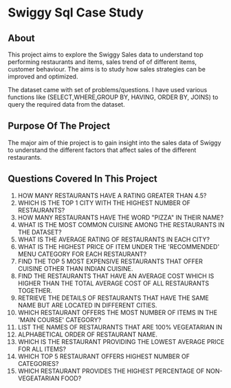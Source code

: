 
# Swiggy Sql Case Study





## About
This project aims to explore the Swiggy Sales data to understand top performing restaurants and items, sales trend of of different items, customer behaviour. The aims is to study how sales strategies can be improved and optimized.

The dataset came with set of problems/questions. I have used various functions like (SELECT,WHERE,GROUP BY, HAVING, ORDER BY, JOINS) to query the required data from the dataset.
## Purpose Of The Project
The major aim of thie project is to gain insight into the sales data of Swiggy to understand the different factors that affect sales of the different restaurants.
## Questions Covered In This Project
1. HOW MANY RESTAURANTS HAVE A RATING GREATER THAN 4.5?
2. WHICH IS THE TOP 1 CITY WITH THE HIGHEST NUMBER OF RESTAURANTS?
3. HOW MANY RESTAURANTS HAVE THE WORD "PIZZA" IN THEIR NAME?
4. WHAT IS THE MOST COMMON CUISINE AMONG THE RESTAURANTS IN THE DATASET?
5. WHAT IS THE AVERAGE RATING OF RESTAURANTS IN EACH CITY?
6. WHAT IS THE HIGHEST PRICE OF ITEM UNDER THE 'RECOMMENDED' MENU CATEGORY FOR EACH RESTAURANT?
7. FIND THE TOP 5 MOST EXPENSIVE RESTAURANTS THAT OFFER CUISINE OTHER THAN INDIAN CUISINE. 
8. FIND THE RESTAURANTS THAT HAVE AN AVERAGE COST WHICH IS HIGHER THAN THE TOTAL AVERAGE COST OF ALL RESTAURANTS TOGETHER. 
9. RETRIEVE THE DETAILS OF RESTAURANTS THAT HAVE THE SAME NAME BUT ARE LOCATED IN DIFFERENT CITIES. 
10. WHICH RESTAURANT OFFERS THE MOST NUMBER OF ITEMS IN THE 'MAIN COURSE' CATEGORY?
11. LIST THE NAMES OF RESTAURANTS THAT ARE 100% VEGEATARIAN IN
12. ALPHABETICAL ORDER OF RESTAURANT NAME.
13. WHICH IS THE RESTAURANT PROVIDING THE LOWEST AVERAGE PRICE FOR ALL ITEMS?
14. WHICH TOP 5 RESTAURANT OFFERS HIGHEST NUMBER OF CATEGORIES?
15. WHICH RESTAURANT PROVIDES THE HIGHEST PERCENTAGE OF NON-VEGEATARIAN FOOD?

